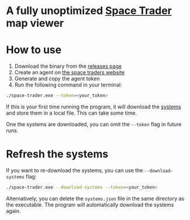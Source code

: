 # A fully unoptimized [Space Trader](https://spacetraders.io) map viewer

# How to use
1. Download the binary from the [releases page](https://github.com/carne8/space-trader/releases)
2. Create an agent on [the space traders website](https://my.spacetraders.io/agents)
3. Generate and copy the agent token
4. Run the following command in your terminal:
```bash
./space-trader.exe --token=<your_token>
```

If this is your first time running the program, it will download the [systems](https://spacetraders.io/game-concepts/systems-waypoints) and store them in a local file. This can take some time.  

One the systems are downloaded, you can omit the `--token` flag in future runs.

# Refresh the systems
If you want to re-download the systems, you can use the `--download-systems` flag:
```bash
./space-trader.exe --download-systems --token=<your_token>
```

Alternatively, you can delete the `systems.json` file in the same directory as the executable. The program will automatically download the systems again.
